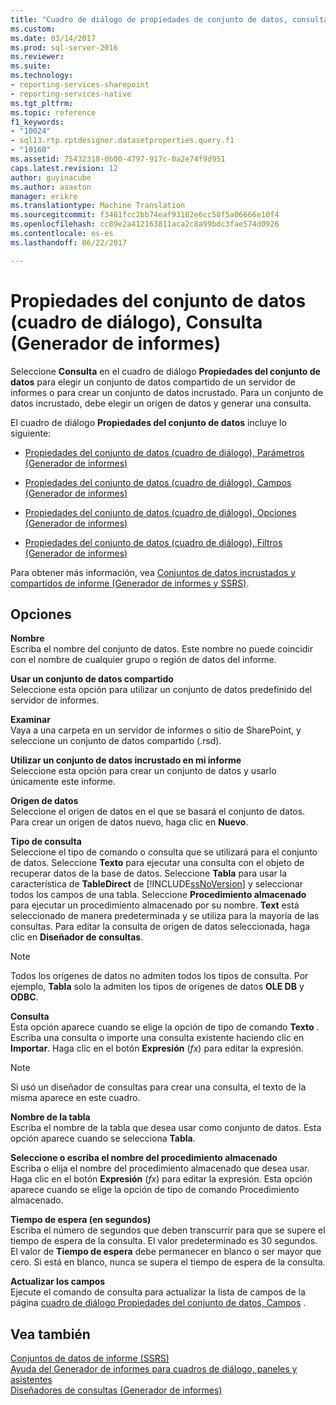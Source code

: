 ```yaml
---
title: "Cuadro de diálogo de propiedades de conjunto de datos, consulta (generador de informes) | Documentos de Microsoft"
ms.custom: 
ms.date: 03/14/2017
ms.prod: sql-server-2016
ms.reviewer: 
ms.suite: 
ms.technology:
- reporting-services-sharepoint
- reporting-services-native
ms.tgt_pltfrm: 
ms.topic: reference
f1_keywords:
- "10024"
- sql13.rtp.rptdesigner.datasetproperties.query.f1
- "10160"
ms.assetid: 75432318-0b00-4797-917c-0a2e74f9d951
caps.latest.revision: 12
author: guyinacube
ms.author: asaxton
manager: erikre
ms.translationtype: Machine Translation
ms.sourcegitcommit: f3481fcc2bb74eaf93182e6cc58f5a06666e10f4
ms.openlocfilehash: cc89e2a412163811aca2c8a99bdc3fae574d0926
ms.contentlocale: es-es
ms.lasthandoff: 06/22/2017

---
```

# <a name="dataset-properties-dialog-box-query-report-builder"></a>Propiedades del conjunto de datos (cuadro de diálogo), Consulta (Generador de informes)
  Seleccione **Consulta** en el cuadro de diálogo **Propiedades del conjunto de datos** para elegir un conjunto de datos compartido de un servidor de informes o para crear un conjunto de datos incrustado. Para un conjunto de datos incrustado, debe elegir un origen de datos y generar una consulta.  
  
 El cuadro de diálogo **Propiedades del conjunto de datos** incluye lo siguiente:  
  
-   [Propiedades del conjunto de datos (cuadro de diálogo), Parámetros &#40;Generador de informes&#41;](http://msdn.microsoft.com/library/3a0672ad-c969-455b-b952-585164ce1dda)  
  
-   [Propiedades del conjunto de datos (cuadro de diálogo), Campos &#40;Generador de informes&#41;](http://msdn.microsoft.com/library/75c7e54a-3d20-4c9a-88da-ab36dce2ce42)  
  
-   [Propiedades del conjunto de datos (cuadro de diálogo), Opciones &#40;Generador de informes&#41;](../../reporting-services/report-data/dataset-properties-dialog-box-options-report-builder.md)  
  
-   [Propiedades del conjunto de datos (cuadro de diálogo), Filtros &#40;Generador de informes&#41;](http://msdn.microsoft.com/library/933a6f44-4eb7-4e73-9c40-ac0fd17b23d3)  
  
 Para obtener más información, vea [Conjuntos de datos incrustados y compartidos de informe &#40;Generador de informes y SSRS&#41;](../../reporting-services/report-data/report-embedded-datasets-and-shared-datasets-report-builder-and-ssrs.md).  
  
## <a name="options"></a>Opciones  
 **Nombre**  
 Escriba el nombre del conjunto de datos. Este nombre no puede coincidir con el nombre de cualquier grupo o región de datos del informe.  
  
 **Usar un conjunto de datos compartido**  
 Seleccione esta opción para utilizar un conjunto de datos predefinido del servidor de informes.  
  
 **Examinar**  
 Vaya a una carpeta en un servidor de informes o sitio de SharePoint, y seleccione un conjunto de datos compartido (.rsd).  
  
 **Utilizar un conjunto de datos incrustado en mi informe**  
 Seleccione esta opción para crear un conjunto de datos y usarlo únicamente este informe.  
  
 **Origen de datos**  
 Seleccione el origen de datos en el que se basará el conjunto de datos. Para crear un origen de datos nuevo, haga clic en **Nuevo**.  
  
 **Tipo de consulta**  
 Seleccione el tipo de comando o consulta que se utilizará para el conjunto de datos. Seleccione **Texto** para ejecutar una consulta con el objeto de recuperar datos de la base de datos. Seleccione **Tabla** para usar la característica de **TableDirect** de [!INCLUDE[ssNoVersion](../../includes/ssnoversion-md.md)] y seleccionar todos los campos de una tabla. Seleccione **Procedimiento almacenado** para ejecutar un procedimiento almacenado por su nombre. **Text** está seleccionado de manera predeterminada y se utiliza para la mayoría de las consultas. Para editar la consulta de origen de datos seleccionada, haga clic en **Diseñador de consultas**.  
  
> [!NOTE]  
>  Todos los orígenes de datos no admiten todos los tipos de consulta. Por ejemplo, **Tabla** solo la admiten los tipos de orígenes de datos **OLE DB** y **ODBC**.  
  
 **Consulta**  
 Esta opción aparece cuando se elige la opción de tipo de comando **Texto** . Escriba una consulta o importe una consulta existente haciendo clic en **Importar**. Haga clic en el botón **Expresión** (*fx*) para editar la expresión.  
  
> [!NOTE]  
>  Si usó un diseñador de consultas para crear una consulta, el texto de la misma aparece en este cuadro.  
  
 **Nombre de la tabla**  
 Escriba el nombre de la tabla que desea usar como conjunto de datos. Esta opción aparece cuando se selecciona **Tabla**.  
  
 **Seleccione o escriba el nombre del procedimiento almacenado**  
 Escriba o elija el nombre del procedimiento almacenado que desea usar. Haga clic en el botón **Expresión** (*fx*) para editar la expresión. Esta opción aparece cuando se elige la opción de tipo de comando Procedimiento almacenado.  
  
 **Tiempo de espera (en segundos)**  
 Escriba el número de segundos que deben transcurrir para que se supere el tiempo de espera de la consulta. El valor predeterminado es 30 segundos. El valor de **Tiempo de espera** debe permanecer en blanco o ser mayor que cero. Si está en blanco, nunca se supera el tiempo de espera de la consulta.  
  
 **Actualizar los campos**  
 Ejecute el comando de consulta para actualizar la lista de campos de la página [cuadro de diálogo Propiedades del conjunto de datos, Campos](http://msdn.microsoft.com/library/75c7e54a-3d20-4c9a-88da-ab36dce2ce42) .  
  
## <a name="see-also"></a>Vea también  
 [Conjuntos de datos de informe &#40;SSRS&#41;](../../reporting-services/report-data/report-datasets-ssrs.md)   
 [Ayuda del Generador de informes para cuadros de diálogo, paneles y asistentes](http://msdn.microsoft.com/en-us/2da24891-0b6d-4d3c-8b18-81b98752642f)   
 [Diseñadores de consultas &#40;Generador de informes&#41;](http://msdn.microsoft.com/library/553f0d4e-8b1d-4148-9321-8b41a1e8e1b9)  
  
  
